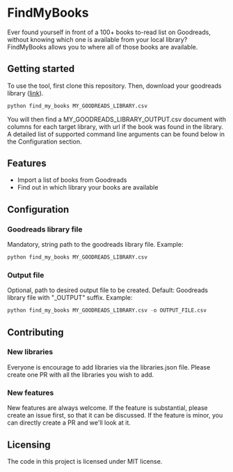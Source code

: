 # FindMyBooks
Ever found yourself in front of a 100+ books to-read list on Goodreads, without knowing which one is available from your local library?
FindMyBooks allows you to where all of those books are available.

## Getting started
To use the tool, first clone this repository.
Then, download your goodreads library ([link](https://www.goodreads.com/review/import)).
```Python
python find_my_books MY_GOODREADS_LIBRARY.csv
```
You will then find a MY_GOODREADS_LIBRARY_OUTPUT.csv document with columns for each target library, with url if the book was found in the library.
A detailed list of supported command line arguments can be found below in the Configuration section.

## Features
- Import a list of books from Goodreads
- Find out in which library your books are available

## Configuration
### Goodreads library file
Mandatory, string path to the goodreads library file.
Example:
```Python
python find_my_books MY_GOODREADS_LIBRARY.csv
```

### Output file
Optional, path to desired output file to be created.
Default: Goodreads library file with "_OUTPUT" suffix.
Example:
```Python
python find_my_books MY_GOODREADS_LIBRARY.csv -o OUTPUT_FILE.csv
```

## Contributing
### New libraries
Everyone is encourage to add libraries via the libraries.json file. Please create one PR with all the libraries you wish to add.
### New features
New features are always welcome. If the feature is substantial, please create an issue first, so that it can be discussed. If the feature is minor, you can directly create a PR and we'll look at it.

## Licensing
The code in this project is licensed under MIT license.